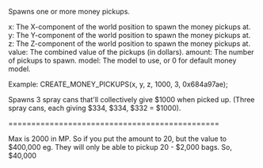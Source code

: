 Spawns one or more money pickups.

x: The X-component of the world position to spawn the money pickups at.
y: The Y-component of the world position to spawn the money pickups at.
z: The Z-component of the world position to spawn the money pickups at.
value: The combined value of the pickups (in dollars).
amount: The number of pickups to spawn.
model: The model to use, or 0 for default money model.

Example:
CREATE_MONEY_PICKUPS(x, y, z, 1000, 3, 0x684a97ae);

Spawns 3 spray cans that'll collectively give $1000 when picked up. (Three spray cans, each giving $334, $334, $332 = $1000).

==============================================

Max is 2000 in MP. So if you put the amount to 20, but the value to $400,000 eg. They will only be able to pickup 20 - $2,000 bags. So, $40,000